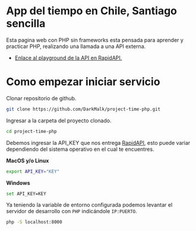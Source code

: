 # App del tiempo en Chile, Santiago sencilla

Esta pagina web con PHP sin frameworks esta pensada para aprender y practicar PHP, realizando una llamada a una API externa.

- [Enlace al playground de la API en RapidAPI.](https://rapidapi.com/weatherapi/api/weatherapi-com/playground/apiendpoint_bef542ef-a177-4633-aacc-ee9703945037)

# Como empezar iniciar servicio

Clonar repositorio de github.

```bash
git clone https://github.com/DarkMalk/project-time-php.git
```

Ingresar a la carpeta del proyecto clonado.

```bash
cd project-time-php
```

Debemos ingresar la API_KEY que nos entrega [RapidAPI](https://rapidapi.com/weatherapi/api/weatherapi-com/playground/apiendpoint_bef542ef-a177-4633-aacc-ee9703945037), esto puede variar dependiendo del sistema operativo en el cual te encuentres.

**MacOS y/o Linux**

```bash
export API_KEY="KEY"
```

**Windows**

```bash
set API_KEY=KEY
```

Ya teniendo la variable de entorno configurada podemos levantar el servidor de desarrollo con `PHP` indicándole `IP:PUERTO`.

```bash
php -S localhost:8000
```
